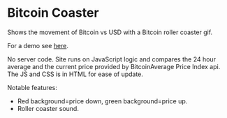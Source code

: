 # Bitcoin Coaster
Shows the movement of Bitcoin vs USD with a Bitcoin roller coaster gif.

For a demo see [here](http://experiments.keelyhill.com/bitcoin).

No server code. Site runs on JavaScript logic and compares the 24 hour average and the current price provided by BitcoinAverage Price Index api. The JS and CSS is in HTML for ease of update.

Notable features:
* Red background=price down, green background=price up.
* Roller coaster sound.
